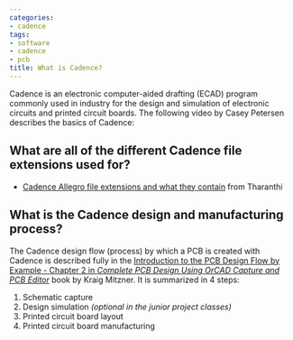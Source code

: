 ```yaml
---
categories:
- cadence
tags:
- software
- cadence
- pcb
title: What is Cadence?
---
```


Cadence is an electronic computer-aided drafting (ECAD) program commonly used in industry for the design and simulation of electronic circuits and printed circuit boards. The following video by Casey Petersen describes the basics of Cadence:

## What are all of the different Cadence file extensions used for?

-   [Cadence Allegro file extensions and what they contain](http://kumargs-pcb-design.blogspot.com/2009/01/cadence-allegro-file-extensions-and.html) from Tharanthi

## What is the Cadence design and manufacturing process?

The Cadence design flow (process) by which a PCB is created with Cadence is described fully in the [Introduction to the PCB Design Flow by Example - Chapter 2 in *Complete PCB Design Using OrCAD Capture and PCB Editor*](http://search.ebscohost.com.ezproxy1.lib.asu.edu/login.aspx?direct=true&db=nlebk&AN=249296&site=ehost-live&ebv=EB&ppid=pp_15) book by Kraig Mitzner. It is summarized in 4 steps:

1.  Schematic capture
2.  Design simulation *(optional in the junior project classes)*
3.  Printed circuit board layout
4.  Printed circuit board manufacturing

## 
